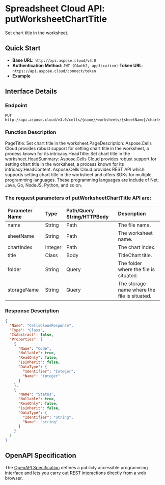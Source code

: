 # **Spreadsheet Cloud API: putWorksheetChartTitle**

Set chart title in the worksheet. 

## **Quick Start**

- **Base URL**: `http://api.aspose.cloud/v3.0`
- **Authentication Method**: `JWT (OAuth2, application)`  **Token URL**: `https://api.aspose.cloud/connect/token`
- **Example** 
<script src="https://gist.github.com/aspose-cells-cloud-gists/8a5b324fdf3e574dbd747c1a1e24b05d.js?file=Example30_PutWorksheetChartTitle.cs"></script>

## **Interface Details**

### **Endpoint** 

```
PUT http://api.aspose.cloud/v3.0/cells/{name}/worksheets/{sheetName}/charts/{chartIndex}/title
```

### **Function Description**
PageTitle: Set chart title in the worksheet.PageDescription: Aspose.Cells Cloud provides robust support for setting chart title in the worksheet, a process known for its intricacy.HeadTitle: Set chart title in the worksheet.HeadSummary: Aspose.Cells Cloud provides robust support for setting chart title in the worksheet, a process known for its intricacy.HeadContent: Aspose.Cells Cloud provides REST API which supports setting chart title in the worksheet and offers SDKs for multiple programming languages. These programming languages are include of Net, Java, Go, NodeJS, Python, and so on.

### The request parameters of **putWorksheetChartTitle** API are: 

| Parameter Name | Type | Path/Query String/HTTPBody | Description | 
| :- | :- | :- |:- | 
|name|String|Path|The file name.|
|sheetName|String|Path|The worksheet name.|
|chartIndex|Integer|Path|The chart index.|
|title|Class|Body|TitleChart title.|
|folder|String|Query|The folder where the file is situated.|
|storageName|String|Query|The storage name where the file is situated.|


### **Response Description**
```json
{
  "Name": "CellsCloudResponse",
  "Type": "Class",
  "IsAbstract": false,
  "Properties": [
    {
      "Name": "Code",
      "Nullable": true,
      "ReadOnly": false,
      "IsInherit": false,
      "DataType": {
        "Identifier": "Integer",
        "Name": "integer"
      }
    },
    {
      "Name": "Status",
      "Nullable": true,
      "ReadOnly": false,
      "IsInherit": false,
      "DataType": {
        "Identifier": "String",
        "Name": "string"
      }
    }
  ]
}
```

## OpenAPI Specification

The [OpenAPI Specification](https://reference.aspose.cloud/cells/#/ChartsController/PutWorksheetChartTitle) defines a publicly accessible programming interface and lets you carry out REST interactions directly from a web browser.

